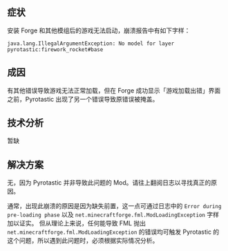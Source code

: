 
## 症状

安装 Forge 和其他模组后的游戏无法启动，崩溃报告中有如下字样：

```
java.lang.IllegalArgumentException: No model for layer pyrotastic:firework_rocket#base
```

## 成因

有其他错误导致游戏无法正常加载，但在 Forge 成功显示「游戏加载出错」界面之前，Pyrotastic 出现了另一个错误导致原错误被掩盖。

## 技术分析 

暂缺

## 解决方案

无，因为 Pyrotastic 并非导致此问题的 Mod。请往上翻阅日志以寻找真正的原因。

通常，出现此崩溃的原因是因为缺失前置，这一点可通过日志中的 `Error during pre-loading phase` 以及 `net.minecraftforge.fml.ModLoadingException` 字样加以证实。
但从理论上来说，任何能导致 FML 抛出 `net.minecraftforge.fml.ModLoadingException` 的错误均可触发 Pyrotastic 的这个问题，所以遇到此问题时，必须根据实际情况分析。

